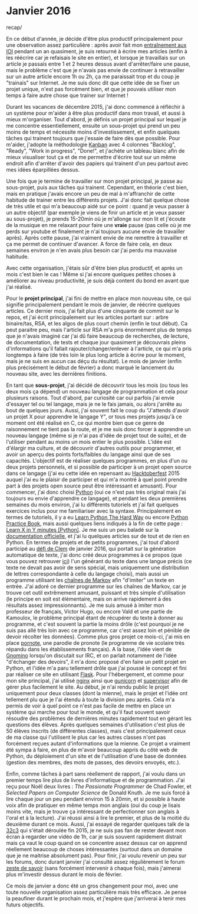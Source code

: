Janvier 2016
============
recap/

En ce début d'année, je décide d'être plus productif principalement pour une observation assez particulière : après avoir fait mon [entraînement aux IOI](/projets/ioi.html) pendant un an quasiment, je suis retourné à écrire mes articles (enfin à les réécrire car je refaisais le site en entier), et lorsque je travaillais sur un article je passais entre 1 et 2 heures dessus avant d'arrêter/faire une pause, mais le problème c'est que je n'avais pas envie de continuer à retravailler sur un autre article encore 1h ou 2h, ça me paraissait trop et du coup je "trainais" sur Internet. Je me suis donc dit que cette idée de se fixer un projet unique, n'est pas forcément bien, et que je pouvais utiliser mon temps à faire autre chose que trainer sur Internet !

Durant les vacances de décembre 2015, j'ai donc commencé à réfléchir à un système pour m'aider à être plus productif dans mon travail, et aussi à mieux m'organiser. Tout d'abord, je définis un projet principal sur lequel je me concentre essentiellement, ensuite un sous-projet qui prend un peu moins de temps et nécessite moins d'investissement, et enfin quelques tâches qui trainent toujours que j'essaie de faire dès que possible. Pour m'aider, j'adopte la méthodologie [Kanban](https://en.wikipedia.org/wiki/Kanban_%28development%29) avec 4 colonnes "Backlog", "Ready", "Work in progress", "Done!", et j'achète un tableau blanc afin de mieux visualiser tout ça et de me permettre d'écrire tout sur un même endroit afin d'arrêter d'avoir des papiers qui trainent d'un peu partout avec mes idées éparpillées dessus.

Une fois que je termine de travailler sur mon projet principal, je passe au sous-projet, puis aux tâches qui trainent. Cependant, en théorie c'est bien, mais en pratique j'avais encore un peu de mal à m'affranchir de cette habitude de trainer entre les différents projets. J'ai donc fait quelque chose de très utile et qui m'a beaucoup aidé sur ce point : quand je veux passer à un autre objectif (par exemple je viens de finir un article et je veux passer au sous-projet), je prends 15-20min où je m'allonge sur mon lit et j'écoute de la musique en me relaxant pour faire une **vraie** pause (pas celle où je me perds sur youtube et finalement je n'ai toujours aucune envie de travailler après). Après cette pause, j'ai vraiment envie de me remettre à travailler et ça me permet de continuer d'avancer. A force de faire cela, en deux semaines environ je n'en avais plus besoin car j'ai perdu ma mauvaise habitude.

Avec cette organisation, j'étais sûr d'être bien plus productif, et après un mois c'est bien le cas ! Même si j'ai encore quelques petites choses à améliorer au niveau productivité, je suis déjà content du bond en avant que j'ai réalisé.

Pour le **projet principal**, j'ai fini de mettre en place mon nouveau site, ce qui signifie principalement pendant le mois de janvier, de réécrire quelques articles. Ce dernier mois, j'ai fait plus d'une cinquante de commit sur le repos, et j'ai écrit principalement sur les articles portant sur : arbre binaire/tas, RSA, et les algos de plus court chemin (enfin le tout début). Ca peut paraitre peu, mais l'article sur RSA m'a pris énormément plus de temps que je n'avais imaginé car j'ai dû faire beaucoup de recherches, de lecture, de documentation, de tests et chaque jour quasiment je découvrais pleins d'informations qu'il fallait rajouter/changer/enlever à l'article, ce qui m'a pris longtemps à faire (de très loin le plus long article à écrire pour le moment, mais je ne suis en aucun cas déçu du résultat). Le mois de janvier (enfin plus précisément le début de février) a donc marqué le lancement du nouveau site, avec les dernières finitions.

En tant que **sous-projet**, j'ai décidé de découvrir tous les mois (ou tous les deux mois ça dépend) un nouveau langage de programmation et cela pour plusieurs raisons. Tout d'abord, par curiosité car oui parfois j'ai envie d'essayer tel ou tel langage, mais je ne le fais jamais, ou alors j'arrête au bout de quelques jours. Aussi, j'ai souvent fait le coup du "J'attends d'avoir un projet X pour apprendre le langage Y", or tous mes projets jusqu'à ce moment ont été réalisé en C, ce qui montre bien que ce genre de raisonnement ne tient pas la route, et je me suis donc forcer à apprendre un nouveau langage (même si je n'ai pas d'idée de projet tout de suite), et de l'utiliser pendant au moins un mois entier le plus possible. L'idée est d'élargir ma culture, et de découvrir d'autres outils pour programmer, et avoir un aperçu des points forts/faibles du langage ainsi que de ses capacités. L'objectif est de réaliser quelques programmes, en plus d'un ou deux projets personnels, et si possible de participer à un projet open source dans ce langage (j'ai eu cette idée en repensant au [Hacktoberfest](https://hacktoberfest.digitalocean.com/) 2015 auquel j'ai eu le plaisir de participer et qui m'a montré à quel point prendre part à des projets open source peut être intéressant et amusant). Pour commencer, j'ai donc choisi [Python](https://www.python.org/) (oui ce n'est pas très original mais j'ai toujours eu envie d'apprendre ce langage), et pendant les deux premières semaines du mois environ, j'ai lu différents tutoriels et j'ai fait quelques exercices inclus pour me familiariser avec la syntaxe. Principalement en termes de tutoriels, il y a eu [Learn Python The Hard Way](http://learnpythonthehardway.org/) ou encore [Python Practice Book](http://anandology.com/python-practice-book/index.html), mais aussi quelques liens indiqués à la fin de cette page : [Learn X in Y minutes [Python]](https://learnxinyminutes.com/docs/python/). Je me suis un peu baladé sur la [documentation officielle](https://docs.python.org/3.5/), et j'ai lu quelques articles sur de tout et de rien en Python. En termes de projets et de petits programmes, j'ai tout d'abord participé au [défi de Clem](https://zestedesavoir.com/forums/sujet/5039/janvier-2016-generation-automatique-de-texte/?page=1) de janvier 2016, qui portait sur la génération automatique de texte, j'ai donc créé deux programmes à ce propos (que vous pouvez retrouver [ici](https://github.com/iTech-/zds-defis/tree/master/january)) l'un générant du texte dans une langue précis (ce texte ne devait pas avoir de sens spécial, mais uniquement une distribution de lettres correspondante à celle du langage choisi), mais aussi un programme utilisant les [chaînes de Markov](https://en.wikipedia.org/wiki/Markov_chain) afin "d'imiter" un texte en entrée. J'ai adoré ce dernier programme sur les chaînes de Markov, car je trouve cet outil extrêmement amusant, puissant et très simple d'utilisation (le principe en soit est élémentaire, mais on arrive rapidement à des résultats assez impressionnants). Je me suis amusé à imiter mon professeur de français, Victor Hugo, ou encore Vald et une partie de Kamoulox, le problème principal étant de récupérer du texte à donner au programme, et c'est souvent la partie la moins drôle (c'est pourquoi je ne suis pas allé très loin avec ce programme, car c'est assez loin et pénible de devoir récolter les données). Comme plus gros projet ce mois-ci, j'ai mis en place [pornote](https://github.com/iTech-/pornote), une parodie de pronote (le programme de vie scolaire très répandu dans les établissements français). A la base, l'idée vient de [Gnomino](https://github.com/Gnomino) lorsqu'on discutait sur IRC, et on parlait notamment de l'idée "d'échanger des devoirs", il m'a donc proposé d'en faire un petit projet en Python, et l'idée m'a paru tellement drôle que j'ai poussé le concept et fini par réaliser ce site en utilisant [Flask](http://flask.pocoo.org/). Pour l'hébergement, et comme pour mon site principal, j'ai utilisé [nginx](http://nginx.org/) ainsi que [gunicorn](http://gunicorn.org/) et [supervisor](http://manpages.ubuntu.com/manpages/intrepid/man3/supervisor.3erl.html) afin de gérer plus facilement le site. Au début, je n'ai rendu public le projet uniquement pour deux classes (dont la mienne), mais le projet et l'idée ont tellement plu que je l'ai étendu à toute la division peu après. Cela m'a permis de voir à quel point ce n'est pas facile de mettre en place un système qui marche pour tout le monde, et qu'il faut souvent savoir résoudre des problèmes de dernières minutes rapidement tout en gérant les questions des élèves. Après quelques semaines d'utilisation c'est plus de 50 élèves inscrits (de différentes classes), mais c'est principalement ceux de ma classe qui l'utilisent le plus car les autres classes n'ont pas forcément reçues autant d'informations que la mienne. Ce projet a vraiment été sympa à faire, en plus de m'avoir beaucoup appris du côté web de Python, du déploiement d'un site et de l'utilisation d'une base de données (gestion des membres, des mots de passes, des devoirs envoyés, etc.).

Enfin, comme tâches à part sans réellement de rapport, j'ai voulu dans un premier temps lire plus de livres d'informatique et de programmation. J'ai reçu pour Noël deux livres : *The Passionate Programmer* de Chad Fowler, et *Selected Papers on Computer Science* de Donald Knuth. Je me suis forcé à lire chaque jour un peu pendant environ 15 à 20min, et si possible à haute voix afin de pratiquer en même temps mon anglais (oui du coup je lisais moins vite, mais je trouve ça intéressant de perfectionner son anglais à l'oral et à la lecture). J'ai réussi ainsi à lire le premier, et plus de la moitié du deuxième durant ce mois. Aussi, j'ai essayé de regarder quelques talk de la [32c3](https://events.ccc.de/category/32c3/) qui s'était déroulée fin 2015, je ne suis pas fan de rester devant mon écran à regarder une vidéo de 1h, car je suis souvent rapidement distrait mais ça vaut le coup quand on se concentre assez dessus car on apprend réellement beaucoup de choses intéressantes (surtout dans un domaine que je ne maitrise absolument pas). Pour finir, j'ai voulu revenir un peu sur les forums, donc durant janvier j'ai consulté assez régulièrement le forum [zeste de savoir](https://zestedesavoir.com/) (sans forcément intervenir à chaque fois), mais j'aimerai plus m'investir dessus durant le mois de février.

Ce mois de janvier a donc été un gros changement pour moi, avec une toute nouvelle organisation assez particulière mais très efficace. Je pense la peaufiner durant le prochain mois, et j'espère que j'arriverai à tenir mes futurs objectifs.
